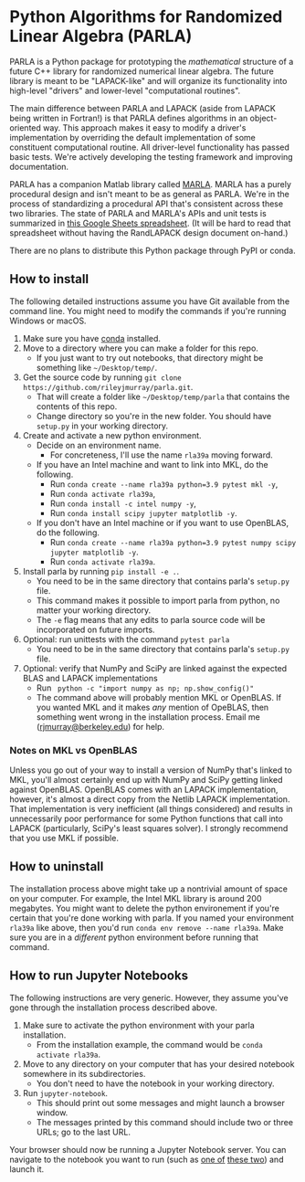 # Python Algorithms for Randomized Linear Algebra (PARLA)

PARLA is a Python package for prototyping the *mathematical* structure of a future C++ library for randomized numerical linear algebra.
The future library is meant to be "LAPACK-like" and will organize its functionality into high-level "drivers" and lower-level "computational routines".

The main difference between PARLA and LAPACK (aside from LAPACK being written in Fortran!) is that PARLA defines
algorithms in an object-oriented way.
This approach makes it easy to modify a driver's implementation by overriding the default implementation of some constituent computational routine.
All driver-level functionality has passed basic tests.
We're actively developing the testing framework and improving documentation.

PARLA has a companion Matlab library called [MARLA](https://github.com/BallisticLA/marla).
MARLA has a purely procedural design and isn't meant to be as general as PARLA.
We're in the process of standardizing a procedural API that's consistent across these two libraries.
The state of PARLA and MARLA's APIs and unit tests is summarized in [this Google Sheets spreadsheet](https://docs.google.com/spreadsheets/d/15vIS5wkaVB5lUoVQZqg7J_2qsK04ycVN47Mo2LuIKAo/edit?usp=sharing).
(It will be hard to read that spreadsheet without having the RandLAPACK design document on-hand.)

There are no plans to distribute this Python package through PyPI or conda.

## How to install
The following detailed instructions assume you have Git available from the command line.
You might need to modify the commands if you're running Windows or macOS.

  1. Make sure you have [conda](https://conda.io/projects/conda/en/latest/user-guide/install/index.html#regular-installation) installed.
  2. Move to a directory where you can make a folder for this repo.
       * If you just want to try out notebooks, that directory might be something like ``~/Desktop/temp/``.
  3. Get the source code by running ``git clone https://github.com/rileyjmurray/parla.git``.
       * That will create a folder like ``~/Desktop/temp/parla`` that contains the contents of this repo.
       * Change directory so you're in the new folder. You should have ``setup.py`` in your working directory.
  4. Create and activate a new python environment.
       * Decide on an environment name.
          * For concreteness, I'll use the name ``rla39a`` moving forward.
       * If you have an Intel machine and want to link into MKL, do the following.
           * Run ``conda create --name rla39a python=3.9 pytest mkl -y``,
           * Run ``conda activate rla39a``,
           * Run ``conda install -c intel numpy -y``,
           * Run ``conda install scipy jupyter matplotlib -y``.
       * If you don't have an Intel machine or if you want to use OpenBLAS, do the following.
           * Run ``conda create --name rla39a python=3.9 pytest numpy scipy jupyter matplotlib -y``.
           * Run ``conda activate rla39a``.
  5. Install parla by running ``pip install -e .``.
       * You need to be in the same directory that contains parla's ``setup.py`` file.
       * This command makes it possible to import parla from python, no matter your working directory.
       * The ``-e`` flag means that any edits to parla source code will be incorporated on future imports.
  6. Optional: run unittests with the command  ``pytest parla``
       * You need to be in the same directory that contains parla's ``setup.py`` file.
  7. Optional: verify that NumPy and SciPy are linked against the expected BLAS and LAPACK implementations
       * Run `` python -c "import numpy as np; np.show_config()"``
       * The command above will probably mention MKL or OpenBLAS. If you wanted MKL and it makes *any*
         mention of OpeBLAS, then something went wrong in the installation process.
         Email me (rjmurray@berkeley.edu) for help.

### Notes on MKL vs OpenBLAS

Unless you go out of your way to install a version of NumPy that's linked to MKL, you'll almost certainly
end up with NumPy and SciPy getting linked against OpenBLAS. OpenBLAS comes with an LAPACK implementation, however,
it's almost a direct copy from the Netlib LAPACK implementation. That implementation is very inefficient
(all things considered) and results in unnecessarily poor performance for some Python  functions that call
into LAPACK (particularly, SciPy's least squares solver). I strongly recommend that you use MKL if possible.

## How to uninstall
The installation process above might take up a nontrivial amount of space on your computer. For example, the Intel MKL library is around 200 megabytes. You might want to delete the python environement if you're certain that you're done working with parla. If you named your environment ``rla39a`` like above, then you'd run ``conda env remove --name rla39a``. Make sure you are in a *different* python environment before running that command.
 
## How to run Jupyter Notebooks
The following instructions are very generic.
However, they assume you've gone through the installation process described above.

  1. Make sure to activate the python environment with your parla installation.
      * From the installation example, the command would be ``conda activate rla39a``.
  2. Move to any directory on your computer that has your desired notebook somewhere in its subdirectories.
      * You don't need to have the notebook in your working directory.
  3. Run ``jupyter-notebook``.
      * This should print out some messages and might launch a browser window.
      * The messages printed by this command should include two or three URLs; go to the last URL.

Your browser should now be running a Jupyter Notebook server. You can navigate to the notebook you want to run (such as [one of](https://github.com/rileyjmurray/parla/blob/main/notebooks/least_squares/procedural_least_squares_driver.ipynb) [these two](https://github.com/rileyjmurray/parla/blob/main/notebooks/least_squares/sap1_vs_lapack.ipynb)) and launch it.
